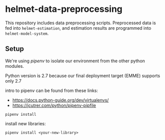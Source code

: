 # helmet-data-preprocessing

This repository includes data preprocessing scripts. Preprocessed data is fed
into `helmet-estimation`, and estimation results are programmed into
`helmet-model-system`.

## Setup

We're using *pipenv* to isolate our environment from the other python modules.

Python version is 2.7 because our final deployment target (EMME) supports only 2.7

intro to pipenv can be found from these links:
- https://docs.python-guide.org/dev/virtualenvs/
- https://jcutrer.com/python/pipenv-pipfile

```   
pipenv install

```


install new libraries:

```   
pipenv install <your-new-library>
```
